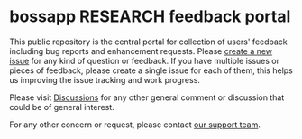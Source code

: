 # bossapp RESEARCH feedback portal
This public repository is the central portal for collection of users' feedback including bug reports and enhancement requests. Please [create a new issue](https://github.com/sync2brain/bossapp-research-public/issues/new/choose) for any kind of question or feedback. If you have multiple issues or pieces of feedback, please create a single issue for each of them, this helps us improving the issue tracking and work progress.

Please visit [Discussions](https://github.com/sync2brain/bossapp-research-public/discussions) for any other general comment or discussion that could be of general interest.

For any other concern or request, please contact [our support team](mailto:support@sync2brain.com).
